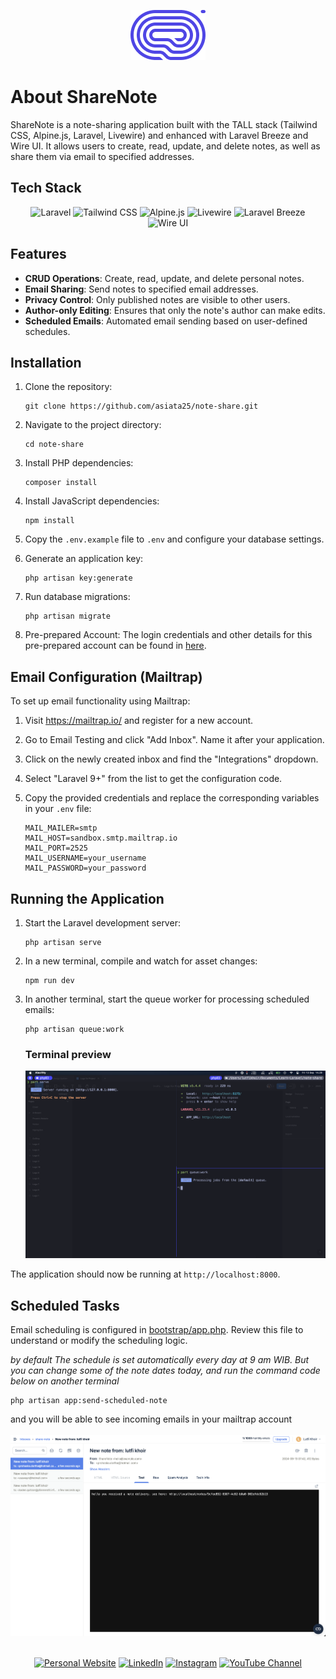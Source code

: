 <p align="center">
  <img src="./logo.png" alt="ShareNote Logo" height="80">
</p>

# About ShareNote

ShareNote is a note-sharing application built with the TALL stack (Tailwind CSS, Alpine.js, Laravel, Livewire) and enhanced with Laravel Breeze and Wire UI. It allows users to create, read, update, and delete notes, as well as share them via email to specified addresses.

## Tech Stack

<p align="center">
  <img src="https://img.shields.io/badge/Laravel-11.9-FF2D20?style=for-the-badge&logo=laravel&logoColor=white" alt="Laravel">
  <img src="https://img.shields.io/badge/Tailwind_CSS-3.1-38B2AC?style=for-the-badge&logo=tailwind-css&logoColor=white" alt="Tailwind CSS">
  <img src="https://img.shields.io/badge/Alpine.js-3.14.1-8BC0D0?style=for-the-badge&logo=alpine.js&logoColor=white" alt="Alpine.js">
  <img src="https://img.shields.io/badge/Livewire-3.4-FB70A9?style=for-the-badge&logo=livewire&logoColor=white" alt="Livewire">
  <img src="https://img.shields.io/badge/Laravel_Breeze-2.2-FF2D20?style=for-the-badge&logo=laravel&logoColor=white" alt="Laravel Breeze">
  <img src="https://img.shields.io/badge/Wire_UI-2.1.2-35495E?style=for-the-badge&logoColor=white" alt="Wire UI">
</p>

## Features

-   **CRUD Operations**: Create, read, update, and delete personal notes.
-   **Email Sharing**: Send notes to specified email addresses.
-   **Privacy Control**: Only published notes are visible to other users.
-   **Author-only Editing**: Ensures that only the note's author can make edits.
-   **Scheduled Emails**: Automated email sending based on user-defined schedules.

## Installation

1. Clone the repository:

    ```
    git clone https://github.com/asiata25/note-share.git
    ```

2. Navigate to the project directory:

    ```
    cd note-share
    ```

3. Install PHP dependencies:

    ```
    composer install
    ```

4. Install JavaScript dependencies:

    ```
    npm install
    ```

5. Copy the `.env.example` file to `.env` and configure your database settings.

6. Generate an application key:

    ```
    php artisan key:generate
    ```

7. Run database migrations:

    ```
    php artisan migrate
    ```

8. Pre-prepared Account:
   The login credentials and other details for this pre-prepared account can be found in [here](database/seeders/DatabaseSeeder.php).

## Email Configuration (Mailtrap)

To set up email functionality using Mailtrap:

1. Visit https://mailtrap.io/ and register for a new account.
2. Go to Email Testing and click "Add Inbox". Name it after your application.
3. Click on the newly created inbox and find the "Integrations" dropdown.
4. Select "Laravel 9+" from the list to get the configuration code.
5. Copy the provided credentials and replace the corresponding variables in your `.env` file:

    ```
    MAIL_MAILER=smtp
    MAIL_HOST=sandbox.smtp.mailtrap.io
    MAIL_PORT=2525
    MAIL_USERNAME=your_username
    MAIL_PASSWORD=your_password
    ```

## Running the Application

1. Start the Laravel development server:

    ```
    php artisan serve
    ```

2. In a new terminal, compile and watch for asset changes:

    ```
    npm run dev
    ```

3. In another terminal, start the queue worker for processing scheduled emails:
    ```
    php artisan queue:work
    ```

    ### Terminal preview

    <img src="terminal.png"/>
The application should now be running at `http://localhost:8000`.

## Scheduled Tasks

Email scheduling is configured in [bootstrap/app.php](bootstrap/app.php). Review this file to understand or modify the scheduling logic.

 _by default The schedule is set automatically every day at 9 am WIB. But you can change some of the note dates today, and run the command code below on another terminal_
```
php artisan app:send-scheduled-note
```
and you will be able to see incoming emails in your mailtrap account
<br/>
<br/>
<img src="mailtrap.png"/>
<br/>
<br/>
<p align="center">
<a href="https://lutfikhoir.com/"><img src="https://img.shields.io/badge/Website-lutfikhoir.com-blue?style=for-the-badge&logo=google-chrome&logoColor=white&labelColor=101010" alt="Personal Website"></a>
<a href="https://www.linkedin.com/in/lutfi-khoir-632524235/"><img src="https://img.shields.io/badge/LinkedIn-Lutfi%20Khoir-0077B5?style=for-the-badge&logo=linkedin&logoColor=white&labelColor=101010" alt="LinkedIn"></a>
<a href="https://www.instagram.com/lutfi.khoirudin/"><img src="https://img.shields.io/badge/Instagram-@lutfi.khoirudin-E4405F?style=for-the-badge&logo=instagram&logoColor=white&labelColor=101010" alt="Instagram"></a>
<a href="https://www.youtube.com/@lutfikhoir2502"><img src="https://img.shields.io/badge/YouTube-Lutfi%20Khoir-FF0000?style=for-the-badge&logo=youtube&logoColor=white&labelColor=101010" alt="YouTube Channel"></a>

</p>
